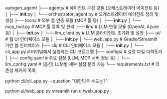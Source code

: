 autogen_agent/
├── agents/               # 에이전트 구성 모듈 (오케스트레이터 에이전트 등)
│   ├── __init__.py
│   └── orchestrator_agent.py    # 오케스트레이터 에이전트 정의 및 생성
├── tools/                # 외부 툴 연동 모듈 (MCP 툴 등)
│   ├── __init__.py
│   └── mcp_tool.py           # MCP 툴 등록 및 관리
├── llm/                  # LLM 연결 모듈 (OpenAI, Azure 등)
│   ├── __init__.py
│   └── llm_client.py         # LLM 클라이언트 초기화 및 설정
├── ui/                   # 웹 UI 인터페이스 모듈
│   ├── __init__.py
│   └── web_app.py            # Gradio/Streamlit 기반 웹 인터페이스
├── cli/                  # CLI 인터페이스 모듈
│   ├── __init__.py
│   └── cli_app.py            # 터미널에서 실행되는 CLI 프로그램
├── configs/              # 설정 파일 디렉토리
│   ├── config.yaml           # 주요 설정 (LLM, MCP 서버 정보 등)
│   └── llm_config.yaml       # (옵션) LLM별 세부 설정 분리 가능
└── requirements.txt      # 의존성 패키지 목록

python cli/cli_app.py --question "대한민국 수도는?"

python ui/web_app.py
streamlit run ui/web_app.py
